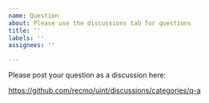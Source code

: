 ```yaml
---
name: Question
about: Please use the discussions tab for questions
title: ''
labels: ''
assignees: ''

---
```


Please post your question as a discussion here:

<https://github.com/recmo/uint/discussions/categories/q-a>

<!-- This template is based on https://github.com/tokio-rs/tokio/blob/tokio-1.13.0/.github/ISSUE_TEMPLATE/question.md -->
